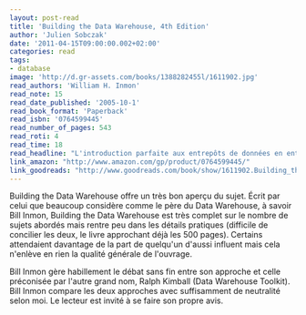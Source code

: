 ```yaml
---
layout: post-read
title: 'Building the Data Warehouse, 4th Edition'
author: 'Julien Sobczak'
date: '2011-04-15T09:00:00.002+02:00'
categories: read
tags:
- database
image: 'http://d.gr-assets.com/books/1388282455l/1611902.jpg'
read_authors: 'William H. Inmon'
read_note: 15
read_date_published: '2005-10-1'
read_book_format: 'Paperback'
read_isbn: '0764599445'
read_number_of_pages: 543
read_roti: 4
read_time: 18
read_headline: "L'introduction parfaite aux entrepôts de données en entreprise. Un domaine en constante évolution, qui risque fort d'être bouleversé par l'arrivée du Big Data en entreprise."
link_amazon: "http://www.amazon.com/gp/product/0764599445/"
link_goodreads: "http://www.goodreads.com/book/show/1611902.Building_the_Data_Warehouse"
---
```



Building the Data Warehouse offre un très bon aperçu du sujet. Écrit par celui que beaucoup considère comme le père du Data Warehouse, à savoir Bill Inmon, Building the Data Warehouse est très complet sur le nombre de sujets abordés mais rentre peu dans les détails pratiques (difficile de concilier les deux, le livre approchant déjà les 500 pages). Certains attendaient davantage de la part de quelqu'un d'aussi influent mais cela n'enlève en rien la qualité générale de l'ouvrage.

Bill Inmon gère habillement le débat sans fin entre son approche et celle préconisée par l'autre grand nom, Ralph Kimball (Data Warehouse Toolkit). Bill Inmon compare les deux approches avec suffisamment de neutralité selon moi. Le lecteur est invité à se faire son propre avis.

